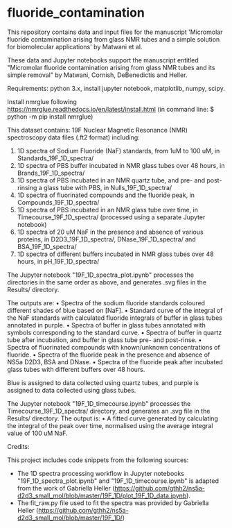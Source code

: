 # fluoride_contamination
This repository contains data and input files for the manuscript 'Micromolar fluoride contamination arising from glass NMR tubes and a simple solution for biomolecular applications' by Matwani et al.

These data and Jupyter notebooks support the manuscript entitled "Micromolar fluoride contamination arising from glass NMR tubes and its simple removal" by Matwani, Cornish, DeBenedictis and Heller.

Requirements: python 3.x, install jupyter notebook, matplotlib, numpy, scipy.

Install nmrglue following https://nmrglue.readthedocs.io/en/latest/install.html (in command line: $ python -m pip install nmrglue) 

This dataset contains:
19F Nuclear Magnetic Resonance (NMR) spectroscopy data files (.ft2 format) including:
1. 1D spectra of Sodium Fluoride (NaF) standards, from 1uM to 100 uM, in Standards_19F_1D_spectra/ 
2. 1D spectra of PBS buffer incubated in NMR glass tubes over 48 hours, in Brands_19F_1D_spectra/ 
3. 1D spectra of PBS incubated in an NMR quartz tube, and pre- and post-rinsing a glass tube with PBS, in Nulls_19F_1D_spectra/ 
4. 1D spectra of fluorinated compounds and the fluoride peak, in Compounds_19F_1D_spectra/
5. 1D spectra of PBS incubated in an NMR glass tube over time, in Timecourse_19F_1D_spectra/ (processed using a separate Jupyter notebook) 
6. 1D spectra of 20 uM NaF in the presence and absence of various proteins, in D2D3_19F_1D_spectra/, DNase_19F_1D_spectra/ and BSA_19F_1D_spectra/
7. 1D spectra of different buffers incubated in NMR glass tubes over 48 hours, in pH_19F_1D_spectra/

The Jupyter notebook "19F_1D_spectra_plot.ipynb" processes the directories in the same order as above, and generates .svg files in the Results/ directory.  

The outputs are:
• Spectra of the sodium fluoride standards coloured different shades of blue based on [NaF].
• Standard curve of the integral of the NaF standards with calculated fluoride integrals of buffer in glass tubes annotated in purple. 
• Spectra of buffer in glass tubes annotated with symbols corresponding to the standard curve. 
• Spectra of buffer in quartz tube after incubation, and buffer in glass tube pre- and post-rinse. 
• Spectra of fluorinated compounds with known/unknown concentrations of fluoride.
• Spectra of the fluoride peak in the presence and absence of NS5a D2D3, BSA and DNase. 
• Spectra of the fluoride peak after incubated glass tubes with different buffers over 48 hours.  

Blue is assigned to data collected using quartz tubes, and purple is assigned to data collected using glass tubes. 

The Jupyter notebook "19F_1D_timecourse.ipynb" processes the Timecourse_19F_1D_spectra/ directory, and generates an .svg file in the Results/ directory.
The output is:
• A fitted curve generated by calculating the integral of the peak over time, normalised using the average integral value of 100 uM NaF.    

Credits:

This project includes code snippets from the following sources:
- The 1D spectra processing workflow in Jupyter notebooks "19F_1D_spectra_plot.ipynb" and "19F_1D_timecourse.ipynb" is adapted from the work of Gabriella Heller (https://github.com/gthh2/ns5a-d2d3_small_mol/blob/master/19F_1D/plot_19F_1D_data.ipynb).
- The fit_raw.py file used to fit the spectra was provided by Gabriella Heller (https://github.com/gthh2/ns5a-d2d3_small_mol/blob/master/19F_1D/)
